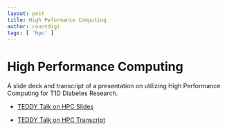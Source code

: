 ```yaml
---
layout: post
title: High Peformance Computing
author: countdigi
tags: [ 'hpc' ]
---
```


# High Performance Computing

A slide deck and transcript of a presentation on utilizing High Performance Computing for T1D Diabetes Research.

- [TEDDY Talk on HPC Slides](https://countdigi.github.io/talk-teddy-hpc)

- [TEDDY Talk on HPC Transcript](https://github.com/countdigi/talk-teddy-hpc/blob/master/notes.txt)
